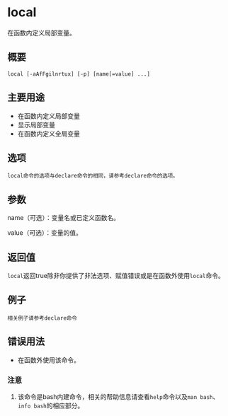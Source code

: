 local
===

在函数内定义局部变量。

## 概要

```shell
local [-aAfFgilnrtux] [-p] [name[=value] ...]
```

## 主要用途

- 在函数内定义局部变量
- 显示局部变量
- 在函数内定义全局变量

## 选项

```shell
local命令的选项与declare命令的相同，请参考declare命令的选项。
```

## 参数

name（可选）：变量名或已定义函数名。

value（可选）：变量的值。

## 返回值

`local`返回true除非你提供了非法选项、赋值错误或是在函数外使用`local`命令。

## 例子

```shell
相关例子请参考declare命令
```

## 错误用法

- 在函数外使用该命令。


### 注意

1. 该命令是bash内建命令，相关的帮助信息请查看`help`命令以及`man bash`、`info bash`的相应部分。


<!-- Linux命令行搜索引擎：https://jaywcjlove.github.io/linux-command/ -->
